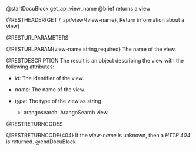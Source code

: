 
@startDocuBlock get_api_view_name
@brief returns a view

@RESTHEADER{GET /_api/view/{view-name}, Return information about a view}

@RESTURLPARAMETERS

@RESTURLPARAM{view-name,string,required}
The name of the view.

@RESTDESCRIPTION
The result is an object describing the view with the following
attributes:

- *id*: The identifier of the view.

- *name*: The name of the view.

- *type*: The type of the view as string
  - arangosearch: ArangoSearch view

@RESTRETURNCODES

@RESTRETURNCODE{404}
If the *view-name* is unknown, then a *HTTP 404* is
returned.
@endDocuBlock

